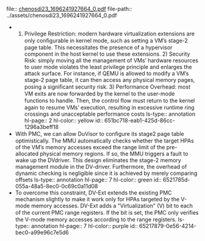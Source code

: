file:: [chenosdi23_1696241927664_0.pdf](../assets/chenosdi23_1696241927664_0.pdf)
file-path:: ../assets/chenosdi23_1696241927664_0.pdf

- 1) Privilege Restriction: modern hardware virtualization extensions are only conﬁgurable in kernel mode, such as setting a VM’s stage-2 page table. This necessitates the presence of a hypervisor component in the host kernel to use these extensions. 2) Security Risk: simply moving all the management of VMs’ hardware resources to user mode violates the least privilege principle and enlarges the attack surface. For instance, if QEMU is allowed to modify a VM’s stage-2 page table, it can then access any physical memory pages, posing a signiﬁcant security risk. 3) Performance Overhead: most VM exits are now forwarded by the kernel to the user-mode functions to handle. Then, the control ﬂow must return to the kernel again to resume VMs’ execution, resulting in excessive runtime ring crossings and unacceptable performance costs
  ls-type:: annotation
  hl-page:: 2
  hl-color:: yellow
  id:: 651bc718-eab1-425d-86cc-1296a3beff18
- With PMC, we can allow DuVisor to conﬁgure its stage2 page table optimistically. The MMU automatically checks whether the target HPAs of the VM’s memory accesses exceed the range limit of the pre-allocated physical memory regions. If so, the MMU triggers a fault to wake up the DVdriver. This design eliminates the stage-2 memory management module in the DV-driver. Furthermore, the overhead of dynamic checking is negligible since it is achieved by merely comparing offsets
  ls-type:: annotation
  hl-page:: 7
  hl-color:: green
  id:: 6521785d-055a-48a5-8ec0-0c69c0a11d08
- To overcome this constraint, DV-Ext extends the existing PMC mechanism slightly to make it work only for HPAs targeted by the V-mode memory accesses. DV-Ext adds a "Virtualization" (V) bit to each of the current PMC range registers. If the bit is set, the PMC only veriﬁes the V-mode memory accesses according to the range registers.
  ls-type:: annotation
  hl-page:: 7
  hl-color:: purple
  id:: 65217879-0e56-4214-bec0-a99e96c7e5d6